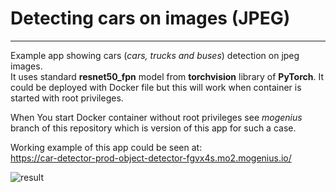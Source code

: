 # Detecting cars on images (JPEG)  

---

Example app showing cars (*cars, trucks and buses*) detection on jpeg images.  
It uses standard **resnet50_fpn** model from **torchvision** library of **PyTorch**.
It could be deployed with Docker file but this will work when container is started with root privileges.

When You start Docker container without root privileges see *mogenius* branch of this repository which is version of this app for such a case.

Working example of this app could be seen at:  
https://car-detector-prod-object-detector-fgvx4s.mo2.mogenius.io/

![result](https://user-images.githubusercontent.com/105928466/177966317-a465b2f2-4766-4220-b850-92acd670cb68.jpg)
